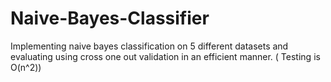 # Naive-Bayes-Classifier
Implementing naive bayes classification on 5 different datasets and evaluating using cross one out validation in an efficient manner. ( Testing is O(n^2))
